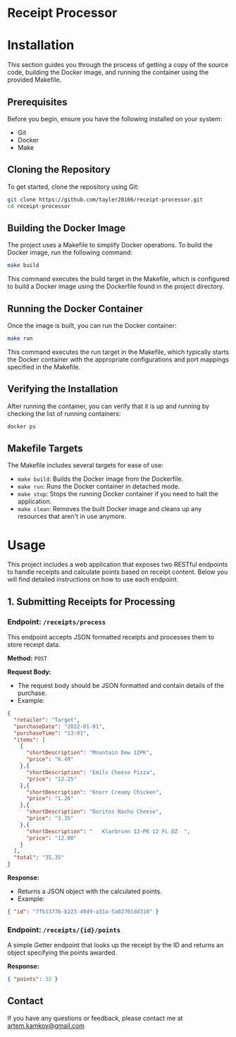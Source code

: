 # Receipt Processor

# Installation

This section guides you through the process of getting a copy of the source code, building the Docker image, and running the container using the provided Makefile.

## Prerequisites

Before you begin, ensure you have the following installed on your system:
- Git
- Docker
- Make

## Cloning the Repository
To get started, clone the repository using Git:
```bash
git clone https://github.com/tayler20166/receipt-processor.git
cd receipt-processor
```

## Building the Docker Image
The project uses a Makefile to simplify Docker operations. To build the Docker image, run the following command:
```bash
make build
```
This command executes the build target in the Makefile, which is configured to build a Docker image using the Dockerfile found in the project directory.

## Running the Docker Container
Once the image is built, you can run the Docker container:
```bash
make run
```
This command executes the run target in the Makefile, which typically starts the Docker container with the appropriate configurations and port mappings specified in the Makefile.

## Verifying the Installation
After running the container, you can verify that it is up and running by checking the list of running containers:
```bash
docker ps
```

## Makefile Targets

The Makefile includes several targets for ease of use:

- `make build`: Builds the Docker image from the Dockerfile.
- `make run`: Runs the Docker container in detached mode.
- `make stop`: Stops the running Docker container if you need to halt the application.
- `make clean`: Removes the built Docker image and cleans up any resources that aren't in use anymore.


# Usage

This project includes a web application that exposes two RESTful endpoints to handle receipts and calculate points based on receipt content. Below you will find detailed instructions on how to use each endpoint.

## 1. Submitting Receipts for Processing

### Endpoint: `/receipts/process`

This endpoint accepts JSON formatted receipts and processes them to store receipt data.

**Method:** `POST`

**Request Body:**
- The request body should be JSON formatted and contain details of the purchase.
- Example:
```json
{
  "retailer": "Target",
  "purchaseDate": "2022-01-01",
  "purchaseTime": "13:01",
  "items": [
    {
      "shortDescription": "Mountain Dew 12PK",
      "price": "6.49"
    },{
      "shortDescription": "Emils Cheese Pizza",
      "price": "12.25"
    },{
      "shortDescription": "Knorr Creamy Chicken",
      "price": "1.26"
    },{
      "shortDescription": "Doritos Nacho Cheese",
      "price": "3.35"
    },{
      "shortDescription": "   Klarbrunn 12-PK 12 FL OZ  ",
      "price": "12.00"
    }
  ],
  "total": "35.35"
}
```

**Response:**
- Returns a JSON object with the calculated points.
- Example:
```json
{ "id": "7fb1377b-b223-49d9-a31a-5a02701dd310" }
```


### Endpoint: `/receipts/{id}/points`

A simple Getter endpoint that looks up the receipt by the ID and returns an object specifying the points awarded.

**Response:**
```json
{ "points": 32 }
```


## Contact

If you have any questions or feedback, please contact me at artem.kamkov@gmail.com